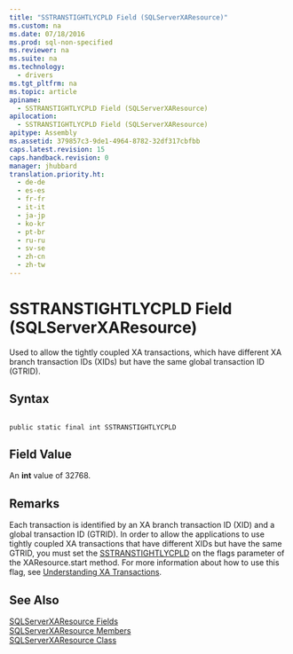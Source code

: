 ```yaml
---
title: "SSTRANSTIGHTLYCPLD Field (SQLServerXAResource)"
ms.custom: na
ms.date: 07/18/2016
ms.prod: sql-non-specified
ms.reviewer: na
ms.suite: na
ms.technology: 
  - drivers
ms.tgt_pltfrm: na
ms.topic: article
apiname: 
  - SSTRANSTIGHTLYCPLD Field (SQLServerXAResource)
apilocation: 
  - SSTRANSTIGHTLYCPLD Field (SQLServerXAResource)
apitype: Assembly
ms.assetid: 379857c3-9de1-4964-8782-32df317cbfbb
caps.latest.revision: 15
caps.handback.revision: 0
manager: jhubbard
translation.priority.ht: 
  - de-de
  - es-es
  - fr-fr
  - it-it
  - ja-jp
  - ko-kr
  - pt-br
  - ru-ru
  - sv-se
  - zh-cn
  - zh-tw
---
```

# SSTRANSTIGHTLYCPLD Field (SQLServerXAResource)
  Used to allow the tightly coupled XA transactions, which have different XA branch transaction IDs (XIDs) but have the same global transaction ID (GTRID).  
  
## Syntax  
  
```  
  
public static final int SSTRANSTIGHTLYCPLD  
```  
  
## Field Value  
 An **int** value of 32768.  
  
## Remarks  
 Each transaction is identified by an XA branch transaction ID (XID) and a global transaction ID (GTRID). In order to allow the applications to use tightly coupled XA transactions that have different XIDs but have the same GTRID, you must set the [SSTRANSTIGHTLYCPLD](../content/SSTRANSTIGHTLYCPLD-Field--SQLServerXAResource-.md) on the flags parameter of the XAResource.start method. For more information about how to use this flag, see [Understanding XA Transactions](../content/Understanding-XA-Transactions.md).  
  
## See Also  
 [SQLServerXAResource Fields](../content/SQLServerXAResource-Fields.md)   
 [SQLServerXAResource Members](../content/SQLServerXAResource-Members.md)   
 [SQLServerXAResource Class](../content/SQLServerXAResource-Class.md)  
  
  